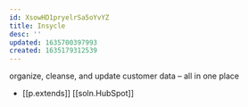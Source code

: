 ```yaml
---
id: XsowHD1pryelrSa5oYvYZ
title: Insycle
desc: ''
updated: 1635700397993
created: 1635179312539
---
```




organize, cleanse, and update customer data – all in one place

- [[p.extends]] [[soln.HubSpot]]
